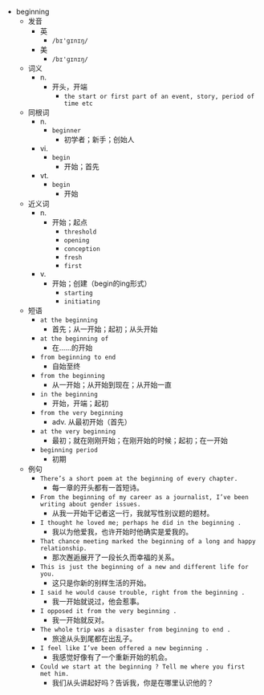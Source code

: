 - beginning
  - 发音
    - 英
      - `/bɪ'gɪnɪŋ/`
    - 美
      - `/bɪ'ɡɪnɪŋ/`
  - 词义
    - n.
      - 开头，开端
        - `the start or first part of an event, story, period of time etc`
  - 同根词
    - n.
      - `beginner`
        - 初学者；新手；创始人
    - vi.
      - `begin`
        - 开始；首先
    - vt.
      - `begin`
        - 开始
  - 近义词
    - n.
      - 开始；起点
        - `threshold`
        - `opening`
        - `conception`
        - `fresh`
        - `first`
    - v.
      - 开始；创建（begin的ing形式）
        - `starting`
        - `initiating`
  - 短语
    - `at the beginning`
      - 首先；从一开始；起初；从头开始 
    - `at the beginning of`
      - 在……的开始 
    - `from beginning to end`
      - 自始至终 
    - `from the beginning`
      - 从一开始；从开始到现在；从开始一直 
    - `in the beginning`
      - 开始，开端；起初 
    - `from the very beginning`
      - adv. 从最初开始（首先） 
    - `at the very beginning`
      - 最初；就在刚刚开始；在刚开始的时候；起初；在一开始 
    - `beginning period`
      - 初期 
  - 例句
    - `There’s a short poem at the beginning of every chapter.`
      - 每一章的开头都有一首短诗。
    - `From the beginning of my career as a journalist, I’ve been writing about gender issues.`
      - 从我一开始干记者这一行，我就写性别议题的题材。
    - `I thought he loved me; perhaps he did in the beginning .`
      - 我以为他爱我，也许开始时他确实是爱我的。
    - `That chance meeting marked the beginning of a long and happy relationship.`
      - 那次邂逅展开了一段长久而幸福的关系。
    - `This is just the beginning of a new and different life for you.`
      - 这只是你新的别样生活的开始。
    - `I said he would cause trouble, right from the beginning .`
      - 我一开始就说过，他会惹事。
    - `I opposed it from the very beginning .`
      - 我一开始就反对。
    - `The whole trip was a disaster from beginning to end .`
      - 旅途从头到尾都在出乱子。
    - `I feel like I’ve been offered a new beginning .`
      - 我感觉好像有了一个重新开始的机会。
    - `Could we start at the beginning ? Tell me where you first met him.`
      - 我们从头讲起好吗？告诉我，你是在哪里认识他的？

